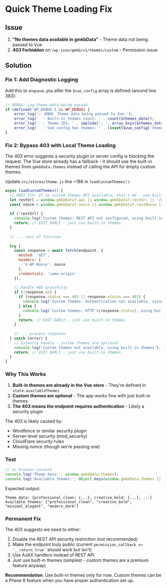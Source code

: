 # Quick Theme Loading Fix

## Issue
1. **"No themes data available in gmkbData"** - Theme data not being passed to Vue
2. **403 Forbidden** on `/wp-json/gmkb/v1/themes/custom` - Permission issue

## Solution

### Fix 1: Add Diagnostic Logging

Add this to `enqueue.php` after the `$vue_config` array is defined (around line 383):

```php
// DEBUG: Log theme data being passed
if (defined('WP_DEBUG') && WP_DEBUG) {
    error_log('✅ GMKB: Theme data being passed to Vue:');
    error_log('  - Built-in themes count: ' . count($themes_data));
    error_log('  - Theme IDs: ' . implode(', ', array_keys($themes_data)));
    error_log('  - Vue config has themes: ' . (isset($vue_config['themes']) ? 'YES' : 'NO'));
}
```

### Fix 2: Bypass 403 with Local Theme Loading

The 403 error suggests a security plugin or server config is blocking the request. The Vue store already has a fallback - it should use the built-in themes from `gmkbData.themes` instead of calling the API for empty custom themes.

Update `src/stores/theme.js` line ~186 in `loadCustomThemes()`:

```javascript
async loadCustomThemes() {
  // ROOT FIX: If no custom themes API available, that's OK - use built-in themes only
  let restUrl = window.gmkbData?.api || window.gmkbData?.restUrl || '/wp-json/';
  const nonce = window.gmkbData?.nonce || window.gmkbData?.restNonce || '';
  
  if (!restUrl) {
    console.log('Custom themes: REST API not configured, using built-in themes only');
    return; // EXIT EARLY - just use built-in themes
  }
  
  // ... rest of function
  
  try {
    const response = await fetch(endpoint, {
      method: 'GET',
      headers: {
        'X-WP-Nonce': nonce
      },
      credentials: 'same-origin'
    });
    
    // Handle 403 gracefully
    if (!response.ok) {
      if (response.status === 403 || response.status === 401) {
        console.log('Custom themes: Authentication not available, using built-in themes only');
      } else {
        console.log(`Custom themes: HTTP ${response.status}, using built-in themes only`);
      }
      return; // EXIT EARLY - just use built-in themes
    }
    
    // ... process response
  } catch (error) {
    // Silently handle - custom themes are optional
    console.log('Custom themes not available, using built-in themes');
    return; // EXIT EARLY - just use built-in themes
  }
}
```

### Why This Works

1. **Built-in themes are already in the Vue store** - They're defined in `state.availableThemes`
2. **Custom themes are optional** - The app works fine with just built-in themes
3. **The 403 means the endpoint requires authentication** - Likely a security plugin

The 403 is likely caused by:
- Wordfence or similar security plugin
- Server-level security (mod_security)
- CloudFlare security rules
- Missing nonce (though we're passing one)

### Test

```javascript
// In browser console
console.log('Theme data:', window.gmkbData.themes);
console.log('Available themes:', Object.keys(window.gmkbData.themes || {}));
```

Expected output:
```
Theme data: {professional_clean: {...}, creative_bold: {...}, ...}
Available themes: ["professional_clean", "creative_bold", "minimal_elegant", "modern_dark"]
```

### Permanent Fix

The 403 suggests we need to either:
1. Disable the REST API security restriction (not recommended)
2. Make the endpoint truly public (current `permission_callback => '__return_true'` should work but isn't)
3. Use AJAX handlers instead of REST API
4. Just use built-in themes (simplest - custom themes are a premium feature anyway)

**Recommendation**: Use built-in themes only for now. Custom themes can be a Phase 6 feature when you have proper authentication set up.
